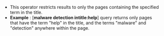 - This operator restricts results to only the pages containing the specified term in the title.
- **Example** : [**malware detection intitle:help**] query returns only pages that have the term "help" in the title, and the terms "malware" and "detection" anywhere within the page.
